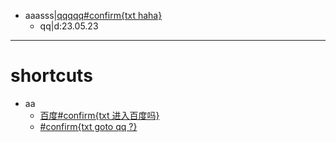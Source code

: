 - aaasss|[qqqqq#confirm{txt haha}](https://q{{q}}.com)
	- qq|d:23.05.23
		
***


# shortcuts
- aa
	- [百度#confirm{txt 进入百度吗}](https://bai{{du}}.com)
	- [#confirm{txt goto qq ?}](https://qq.com)